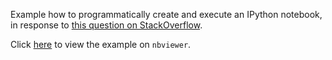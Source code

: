Example how to programmatically create and execute an IPython notebook,
in response to [this question on StackOverflow](http://stackoverflow.com/questions/22328052/ipython-notebook-programatically-read-and-execute-cells).

Click [here](http://nbviewer.ipython.org/github/maxalbert/auto-exec-notebook/blob/master/how-to-programmatically-generate-and-execute-an-ipython-notebook.ipynb) to view the example on `nbviewer`.
